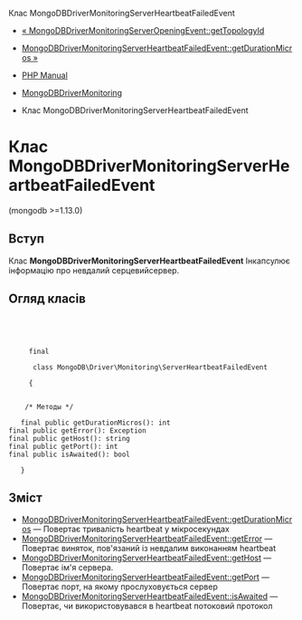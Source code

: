 Клас MongoDBDriverMonitoringServerHeartbeatFailedEvent

-   [« MongoDBDriverMonitoringServerOpeningEvent::getTopologyId](mongodb-driver-monitoring-serveropeningevent.gettopologyid.html)
    
-   [MongoDBDriverMonitoringServerHeartbeatFailedEvent::getDurationMicros »](mongodb-driver-monitoring-serverheartbeatfailedevent.getdurationmicros.html)
    
-   [PHP Manual](index.md)
    
-   [MongoDBDriverMonitoring](mongodb.monitoring.md)
    
-   Клас MongoDBDriverMonitoringServerHeartbeatFailedEvent
    

# Клас MongoDBDriverMonitoringServerHeartbeatFailedEvent

(mongodb >=1.13.0)

## Вступ

Клас **MongoDBDriverMonitoringServerHeartbeatFailedEvent** Інкапсулює інформацію про невдалий серцевийсервер.

## Огляд класів

```classsynopsis


    
    
     final
     
      class MongoDB\Driver\Monitoring\ServerHeartbeatFailedEvent
     
     {
    

    /* Методы */
    
   final public getDurationMicros(): int
final public getError(): Exception
final public getHost(): string
final public getPort(): int
final public isAwaited(): bool

   }
```

## Зміст

-   [MongoDBDriverMonitoringServerHeartbeatFailedEvent::getDurationMicros](mongodb-driver-monitoring-serverheartbeatfailedevent.getdurationmicros.html) — Повертає тривалість heartbeat у мікросекундах
-   [MongoDBDriverMonitoringServerHeartbeatFailedEvent::getError](mongodb-driver-monitoring-serverheartbeatfailedevent.geterror.html) — Повертає виняток, пов'язаний із невдалим виконанням heartbeat
-   [MongoDBDriverMonitoringServerHeartbeatFailedEvent::getHost](mongodb-driver-monitoring-serverheartbeatfailedevent.gethost.html) — Повертає ім'я сервера.
-   [MongoDBDriverMonitoringServerHeartbeatFailedEvent::getPort](mongodb-driver-monitoring-serverheartbeatfailedevent.getport.html) — Повертає порт, на якому прослуховується сервер
-   [MongoDBDriverMonitoringServerHeartbeatFailedEvent::isAwaited](mongodb-driver-monitoring-serverheartbeatfailedevent.isawaited.html) — Повертає, чи використовувався в heartbeat потоковий протокол